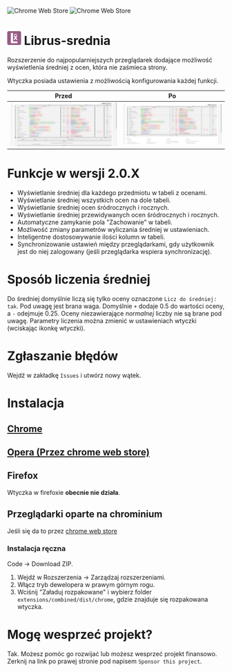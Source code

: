 ![Chrome Web Store](https://img.shields.io/chrome-web-store/v/oggojknablgjgacijcjbioanonlkmfeg)
![Chrome Web Store](https://img.shields.io/chrome-web-store/users/oggojknablgjgacijcjbioanonlkmfeg)
# ![Logo](assets/icon/32.png) Librus-srednia
Rozszerzenie do najpopularniejszych przeglądarek dodające możliwość wyświetlenia średniej z ocen, która nie zaśmieca strony.

Wtyczka posiada ustawienia z możliwością konfigurowania każdej funkcji.

| Przed  | Po |
| ------------------------- | --------------------- |
| ![przed](assets/img/before.png)  | ![po](assets/img/after.png)  |

# Funkcje w wersji 2.0.X
* Wyświetlanie średniej dla każdego przedmiotu w tabeli z ocenami.
* Wyświetlanie średniej wszystkich ocen na dole tabeli.
* Wyświetlanie średniej ocen śródrocznych i rocznych.
* Wyświetlanie średniej przewidywanych ocen śródrocznych i rocznych.
* Automatyczne zamykanie pola "Zachowanie" w tabeli.
* Możliwość zmiany parametrów wyliczania średniej w ustawieniach.
* Inteligentne dostosowywanie ilości kolumn w tabeli.
* Synchronizowanie ustawień między przeglądarkami, gdy użytkownik jest do niej zalogowany (jeśli przeglądarka wspiera synchronizację).

# Sposób liczenia średniej
Do średniej domyślnie liczą się tylko oceny oznaczone `Licz do średniej: tak`. Pod uwagę jest brana waga. Domyślnie `+` dodaje 0.5 do wartości oceny, a `-` odejmuje 0.25. Oceny niezawierające *normalnej* liczby nie są brane pod uwagę.
Parametry liczenia można zmienić w ustawieniach wtyczki (wciskając ikonkę wtyczki).

# Zgłaszanie błędów
Wejdź w zakładkę `Issues` i utwórz nowy wątek.

# Instalacja

## [Chrome](https://chrome.google.com/webstore/detail/librus-średnia/oggojknablgjgacijcjbioanonlkmfeg)

## [Opera (Przez chrome web store)](https://chrome.google.com/webstore/detail/librus-średnia/oggojknablgjgacijcjbioanonlkmfeg)

## Firefox
Wtyczka w firefoxie **obecnie nie działa**.

## Przeglądarki oparte na chrominium
Jeśli się da to przez [chrome web store](https://chrome.google.com/webstore/detail/librus-średnia/oggojknablgjgacijcjbioanonlkmfeg)

### Instalacja ręczna
Code -> Download ZIP.
1. Wejdź w Rozszerzenia -> Zarządzaj rozszerzeniami.
2. Włącz tryb dewelopera w prawym górnym rogu.
3. Wciśnij "Załaduj rozpakowane" i wybierz folder `extensions/combined/dist/chrome`, gdzie znajduje się rozpakowana wtyczka.

# Mogę wesprzeć projekt?
Tak. Możesz pomóc go rozwijać lub możesz wesprzeć projekt finansowo. Zerknij na link po prawej stronie pod napisem `Sponsor this project`.